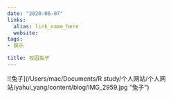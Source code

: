 ```yaml
---
date: "2020-06-07"
links:
  alias: link_name_here
  website: 
tags:
- 娱乐

title: 校园兔子
---
```

![兔子](/Users/mac/Documents/R study/个人网站/个人网站/yahui_yang/content/blog/IMG_2959.jpg “兔子")
